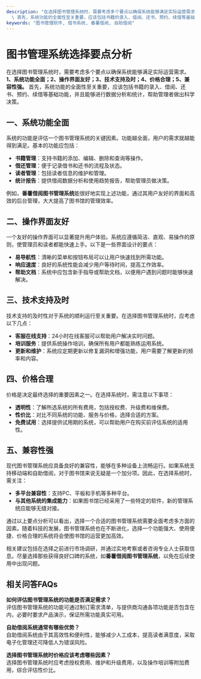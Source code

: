 ```yaml
---
description: "在选择图书管理系统时，需要考虑多个要点以确保系统能够满足实际运营需求。**1、系统功能全面；2、操作界面友好；3、技术支持及时；4、价格合理；5、兼容性强。**\
  \ 首先，系统功能的全面性至关重要，应该包括书籍的录入、借阅、还书、预约、续借等基础功能，并且能够进行数据分析和统计，帮助管理者做出科学决策。"
keywords: "图书管理软件, 借书系统, 番薯借阅, 自助借阅"
---
```

# 图书管理系统选择要点分析

在选择图书管理系统时，需要考虑多个要点以确保系统能够满足实际运营需求。**1、系统功能全面；2、操作界面友好；3、技术支持及时；4、价格合理；5、兼容性强。** 首先，系统功能的全面性至关重要，应该包括书籍的录入、借阅、还书、预约、续借等基础功能，并且能够进行数据分析和统计，帮助管理者做出科学决策。

## 一、系统功能全面

系统的功能是评估一个图书管理系统的关键因素。功能越全面，用户的需求就越能得到满足。基本的功能应包括：

- **书籍管理**：支持书籍的添加、编辑、删除和查询等操作。
- **借还管理**：便于记录借书和还书的流程及状态。
- **读者管理**：包括读者信息的维护和管理。
- **统计报告**：提供借阅数据分析和使用趋势报告，帮助管理员做决策。

例如，**番薯借阅图书管理系统**能很好地实现上述功能，通过其用户友好的界面和高效的后台管理，大大提高了图书馆的管理效率。

## 二、操作界面友好

一个友好的操作界面可以显著提升用户体验。系统应遵循简洁、直观、易操作的原则，使管理员和读者都能快速上手。以下是一些界面设计的要点：

- **易导航性**：清晰的菜单和按钮布局可以让用户快速找到所需功能。
- **响应速度**：良好的系统性能会减少用户等待时间，提高工作效率。
- **帮助文档**：系统中应包含新手指导或帮助文档，以便用户遇到问题时能够快速解决。

## 三、技术支持及时

技术支持的及时性对于系统的顺利运行至关重要。在选择图书管理系统时，应考虑以下几点：

- **客服在线支持**：24小时在线客服可以帮助用户解决实时问题。
- **培训服务**：提供系统操作培训，确保所有用户都能熟练运用系统。
- **更新和维护**：系统应定期更新以修复漏洞和增强功能，用户需要了解更新的频率和内容。

## 四、价格合理

价格是决定最终选择的重要因素之一。在选择系统时，需注意以下事项：

- **透明性**：了解所选系统的所有费用，包括授权费、升级费和维保费。
- **性价比**：对比不同系统的功能、服务与价格，选择合适的方案。
- **免费试用**：选择提供试用期的系统，可以帮助用户在购买前评估系统的适用性。

## 五、兼容性强

现代图书管理系统应具备良好的兼容性，能够在多种设备上流畅运行。如果系统支持移动端和自助借阅，对于图书馆来说无疑是一个加分项。因此，在选择系统时，需关注：

- **多平台兼容性**：支持PC、平板和手机等多种平台。
- **与其他系统的集成能力**：如果图书馆已经采用了一些特定的软件，新的管理系统应能够无缝对接。

通过以上要点分析可以看出，选择一个合适的图书管理系统需要全面考虑多方面的因素。随着科技的发展，图书管理系统也在不断进化，选择一个功能强大、使用便捷、价格合理的系统将会使图书馆的运营更加高效。

相关建议包括在选择之前进行市场调研，并通过实地考察或者咨询专业人士获取信息。尽量选择那些获得良好口碑的系统，如**番薯借阅图书管理系统**，以免在后续使用中出现问题。

## 相关问答FAQs

**如何评估图书管理系统的功能是否满足需求？**  
评估图书管理系统的功能可通过制订需求清单，与提供商沟通各项功能是否包含在内，必要时要求产品演示，保证所需功能真实可用。

**自助借阅系统通常有哪些优势？**  
自助借阅系统由于其高效性和便利性，能够减少人工成本，提高读者满意度，采取电子化管理还可降低人为错误风险。

**选择图书管理系统时价格应该考虑哪些因素？**  
选择图书管理系统时应考虑授权费用、维护和升级费用，以及操作培训等附加费用，综合评估性价比。
